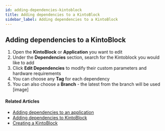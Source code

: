```yaml
---
id: adding-dependencies-kintoblock
title: Adding dependencies to a KintoBlock
sidebar_label: Adding dependencies to a KintoBlock
---
```


## Adding dependencies to a KintoBlock

1. Open the **KintoBlock** or **Application** you want to edit
2. Under the **Dependencies** section, search for the Kintoblock you would like to add
3. Click **Edit Dependencies** to modify their custom parameters and hardware requirements
4. You can choose any **Tag** for each dependency
5. You can also choose a **Branch** - the latest from the branch will be used
[image]

#### Related Articles

* [Adding dependencies to an application](adding-a-dependency.md)
* [Adding dependencies to KintoBlock](adding-dependencies-kintoblock.md)
* [Creating a KintoBlock](creating-a-kintoblock.md)
